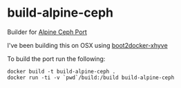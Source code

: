 # build-alpine-ceph
Builder for [Alpine Ceph Port](https://github.com/dx9/ceph)

I've been building this on OSX using [boot2docker-xhyve](https://github.com/ailispaw/boot2docker-xhyve)

To build the port run the following:

```
docker build -t build-alpine-ceph .
docker run -ti -v `pwd`/build:/build build-alpine-ceph
```
